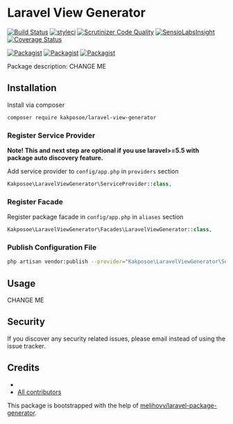 # Laravel View Generator

[![Build Status](https://travis-ci.org/kakposoe/laravel-view-generator.svg?branch=master)](https://travis-ci.org/kakposoe/laravel-view-generator)
[![styleci](https://styleci.io/repos/CHANGEME/shield)](https://styleci.io/repos/CHANGEME)
[![Scrutinizer Code Quality](https://scrutinizer-ci.com/g/kakposoe/laravel-view-generator/badges/quality-score.png?b=master)](https://scrutinizer-ci.com/g/kakposoe/laravel-view-generator/?branch=master)
[![SensioLabsInsight](https://insight.sensiolabs.com/projects/CHANGEME/mini.png)](https://insight.sensiolabs.com/projects/CHANGEME)
[![Coverage Status](https://coveralls.io/repos/github/kakposoe/laravel-view-generator/badge.svg?branch=master)](https://coveralls.io/github/kakposoe/laravel-view-generator?branch=master)

[![Packagist](https://img.shields.io/packagist/v/kakposoe/laravel-view-generator.svg)](https://packagist.org/packages/kakposoe/laravel-view-generator)
[![Packagist](https://poser.pugx.org/kakposoe/laravel-view-generator/d/total.svg)](https://packagist.org/packages/kakposoe/laravel-view-generator)
[![Packagist](https://img.shields.io/packagist/l/kakposoe/laravel-view-generator.svg)](https://packagist.org/packages/kakposoe/laravel-view-generator)

Package description: CHANGE ME

## Installation

Install via composer
```bash
composer require kakposoe/laravel-view-generator
```

### Register Service Provider

**Note! This and next step are optional if you use laravel>=5.5 with package
auto discovery feature.**

Add service provider to `config/app.php` in `providers` section
```php
Kakposoe\LaravelViewGenerator\ServiceProvider::class,
```

### Register Facade

Register package facade in `config/app.php` in `aliases` section
```php
Kakposoe\LaravelViewGenerator\Facades\LaravelViewGenerator::class,
```

### Publish Configuration File

```bash
php artisan vendor:publish --provider="Kakposoe\LaravelViewGenerator\ServiceProvider" --tag="config"
```

## Usage

CHANGE ME

## Security

If you discover any security related issues, please email 
instead of using the issue tracker.

## Credits

- [](https://github.com/kakposoe/laravel-view-generator)
- [All contributors](https://github.com/kakposoe/laravel-view-generator/graphs/contributors)

This package is bootstrapped with the help of
[melihovv/laravel-package-generator](https://github.com/melihovv/laravel-package-generator).
